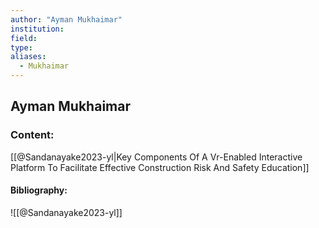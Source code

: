 ```yaml
---
author: "Ayman Mukhaimar"
institution:
field:
type:
aliases:
  - Mukhaimar
---
```


## Ayman Mukhaimar

### Content:
[[@Sandanayake2023-yl|Key Components Of A Vr-Enabled Interactive Platform To Facilitate Effective Construction Risk And Safety Education]]

#### Bibliography:

![[@Sandanayake2023-yl]]